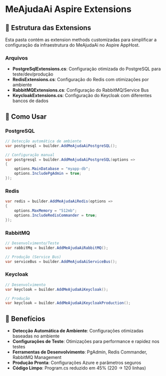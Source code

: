 # MeAjudaAi Aspire Extensions

## 📁 Estrutura das Extensions

Esta pasta contém as extension methods customizadas para simplificar a configuração da infraestrutura do MeAjudaAi no Aspire AppHost.

### Arquivos

- **PostgreSqlExtensions.cs**: Configuração otimizada do PostgreSQL para teste/dev/produção
- **RedisExtensions.cs**: Configuração do Redis com otimizações por ambiente
- **RabbitMQExtensions.cs**: Configuração do RabbitMQ/Service Bus
- **KeycloakExtensions.cs**: Configuração do Keycloak com diferentes bancos de dados

## 🚀 Como Usar

### PostgreSQL
```csharp
// Detecção automática de ambiente
var postgresql = builder.AddMeAjudaAiPostgreSQL();

// Configuração manual
var postgresql = builder.AddMeAjudaAiPostgreSQL(options =>
{
    options.MainDatabase = "myapp-db";
    options.IncludePgAdmin = true;
});
```

### Redis
```csharp
var redis = builder.AddMeAjudaAiRedis(options =>
{
    options.MaxMemory = "512mb";
    options.IncludeRedisCommander = true;
});
```

### RabbitMQ
```csharp
// Desenvolvimento/Teste
var rabbitMq = builder.AddMeAjudaAiRabbitMQ();

// Produção (Service Bus)
var serviceBus = builder.AddMeAjudaAiServiceBus();
```

### Keycloak
```csharp
// Desenvolvimento
var keycloak = builder.AddMeAjudaAiKeycloak();

// Produção
var keycloak = builder.AddMeAjudaAiKeycloakProduction();
```

## 🎯 Benefícios

- **Detecção Automática de Ambiente**: Configurações otimizadas baseadas no ambiente
- **Configurações de Teste**: Otimizações para performance e rapidez nos testes
- **Ferramentas de Desenvolvimento**: PgAdmin, Redis Commander, RabbitMQ Management
- **Produção Pronta**: Configurações Azure e parâmetros seguros
- **Código Limpo**: Program.cs reduzido em 45% (220 → 120 linhas)